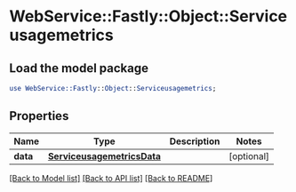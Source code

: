 # WebService::Fastly::Object::Serviceusagemetrics

## Load the model package
```perl
use WebService::Fastly::Object::Serviceusagemetrics;
```

## Properties
Name | Type | Description | Notes
------------ | ------------- | ------------- | -------------
**data** | [**ServiceusagemetricsData**](ServiceusagemetricsData.md) |  | [optional] 

[[Back to Model list]](../README.md#documentation-for-models) [[Back to API list]](../README.md#documentation-for-api-endpoints) [[Back to README]](../README.md)


